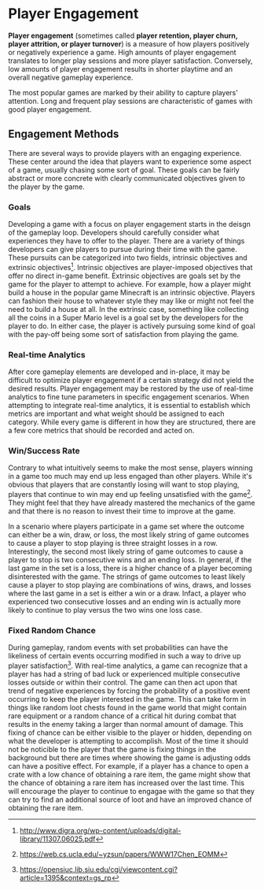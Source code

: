 # Player Engagement

**Player engagement** (sometimes called **player retention, player churn, player attrition, or player turnover**) is
a measure of how players positively or negatively experience a game. High amounts of player engagement translates to
longer play sessions and more player satisfaction. Conversely, low amounts of player engagement results in shorter playtime
and an overall negative gameplay experience.

The most popular games are marked by their ability to capture players' attention. Long and frequent play sessions are characteristic
of games with good player engagement. 

## Engagement Methods

There are several ways to provide players with an engaging experience. These center around the idea that players want to experience
some aspect of a game, usually chasing some sort of goal. These goals can be fairly abstract or more concrete with clearly communicated
objectives given to the player by the game. 

### Goals

Developing a game with a focus on player engagement starts in the deisgn of the gameplay loop. Developers should carefully consider
what experiences they have to offer to the player. There are a variety of things developers can give players to pursue during their 
time with the game. These pursuits can be categorized into two fields, intrinsic objectives and extrinsic objectives[^2]. 
Intrinsic objectives are player-imposed objectives that offer no direct in-game benefit. Extrinsic objectives are goals set by the 
game for the player to attempt to achieve. For example, how a player might build a house in the popular game Minecraft is an 
intrinsic objective. Players can fashion their house to whatever style they may like or might not feel the need to build a house 
at all.  In the extrinsic case, something like collecting all the coins in a Super Mario level is a goal set by the developers for 
the player to do. In either case, the player is actively pursuing some kind of goal with the pay-off being some sort of satisfaction
from playing the game.


### Real-time Analytics
After core gameplay elements are developed and in-place, it may be difficult to optimize player engagement if a certain strategy 
did not yield the desired results. Player engagement may be restored by the use of real-time analytics to fine tune parameters in 
specific engagement scenarios. When attempting to integrate real-time analytics, it is essential to establish which metrics are 
important and what weight should be assigned to each category. While every game is different in how they are structured, there 
are a few core metrics that should be recorded and acted on. 

### Win/Success Rate

Contrary to what intuitively seems to make the most sense, players winning in a game too much may end up less engaged than other 
players. While it's obvious that players that are constantly losing will want to stop playing, players that continue to win may 
end up feeling unsatisfied with the game[^1]. They might feel that they have already mastered the mechanics of the game and 
that there is no reason to invest their time to improve at the game.

In a scenario where players participate in a game set where the outcome can either be a win, draw, or loss, the most likely 
string of game outcomes to cause a player to stop playing is three straight losses in a row. Interestingly, the second most 
likely string of game outcomes to cause a player to stop is two consecutive wins and an ending loss. In general, if the last 
game in the set is a loss, there is a higher chance of a player becoming disinterested with the game. The strings of game 
outcomes to least likely cause a player to stop playing are combinations of wins, draws, and losses where the last game in a set 
is either a win or a draw. Infact, a player who experienced two consecutive losses and an ending win is actually more likely to 
continue to play versus the two wins one loss case.

### Fixed Random Chance

During gameplay, random events with set probabilities can have the likeliness of certain events occurring modified in such a 
way to drive up player satisfaction[^3]. With real-time analytics, a game can recognize that a player has had a string of bad luck 
or experienced multiple consecutive losses outside or within their control. The game can then act upon that trend of negative 
experiences by forcing the probability of a positive event occurring to keep the player interested in the game. This can take 
form in things like random loot chests found in the game world that might contain rare equipment or a random chance of a 
critical hit during combat that results in the enemy taking a larger than normal amount of damage. This fixing of chance can be
either visible to the player or hidden, depending on what the developer is attempting to accomplish. Most of the time it should
not be noticible to the player that the game is fixing things in the background but there are times where showing the game is
adjusting odds can have a positive effect. For example, if a player has a chance to open a crate with a low chance of obtaining 
a rare item, the game might show that the chance of obtaining a rare item has increased over the last time. This will encourage
the player to continue to engagae with the game so that they can try to find an additional source of loot and have an improved
chance of obtaining the rare item.  

[^1]: https://web.cs.ucla.edu/~yzsun/papers/WWW17Chen_EOMM
[^2]: http://www.digra.org/wp-content/uploads/digital-library/11307.06025.pdf
[^3]: https://opensiuc.lib.siu.edu/cgi/viewcontent.cgi?article=1395&context=gs_rp

